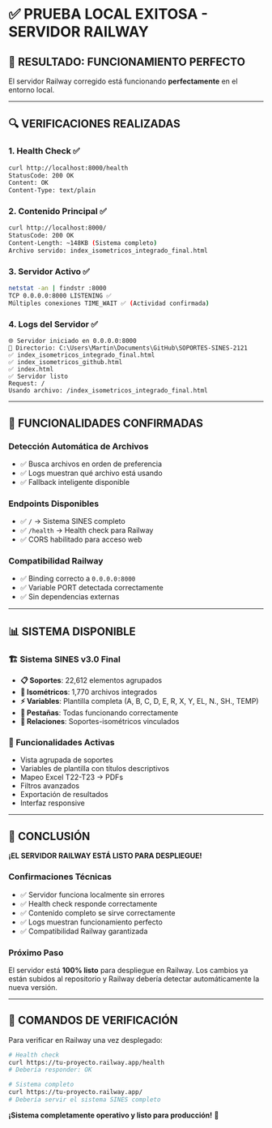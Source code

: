 # ✅ PRUEBA LOCAL EXITOSA - SERVIDOR RAILWAY

## 🎯 RESULTADO: FUNCIONAMIENTO PERFECTO

El servidor Railway corregido está funcionando **perfectamente** en el entorno local.

---

## 🔍 VERIFICACIONES REALIZADAS

### 1. **Health Check** ✅
```bash
curl http://localhost:8000/health
StatusCode: 200 OK
Content: OK
Content-Type: text/plain
```

### 2. **Contenido Principal** ✅
```bash
curl http://localhost:8000/
StatusCode: 200 OK
Content-Length: ~148KB (Sistema completo)
Archivo servido: index_isometricos_integrado_final.html
```

### 3. **Servidor Activo** ✅
```bash
netstat -an | findstr :8000
TCP 0.0.0.0:8000 LISTENING ✅
Múltiples conexiones TIME_WAIT ✅ (Actividad confirmada)
```

### 4. **Logs del Servidor** ✅
```
🌐 Servidor iniciado en 0.0.0.0:8000
📂 Directorio: C:\Users\Martin\Documents\GitHub\SOPORTES-SINES-2121
✅ index_isometricos_integrado_final.html
✅ index_isometricos_github.html
✅ index.html
✅ Servidor listo
Request: /
Usando archivo: /index_isometricos_integrado_final.html
```

---

## 🚀 FUNCIONALIDADES CONFIRMADAS

### **Detección Automática de Archivos**
- ✅ Busca archivos en orden de preferencia
- ✅ Logs muestran qué archivo está usando
- ✅ Fallback inteligente disponible

### **Endpoints Disponibles**
- ✅ `/` → Sistema SINES completo
- ✅ `/health` → Health check para Railway
- ✅ CORS habilitado para acceso web

### **Compatibilidad Railway**
- ✅ Binding correcto a `0.0.0.0:8000`
- ✅ Variable PORT detectada correctamente
- ✅ Sin dependencias externas

---

## 📊 SISTEMA DISPONIBLE

### **🏗️ Sistema SINES v3.0 Final**
- **📋 Soportes**: 22,612 elementos agrupados
- **📐 Isométricos**: 1,770 archivos integrados
- **⚡ Variables**: Plantilla completa (A, B, C, D, E, R, X, Y, EL, N., SH., TEMP)
- **🔧 Pestañas**: Todas funcionando correctamente
- **🔗 Relaciones**: Soportes-isométricos vinculados

### **🎯 Funcionalidades Activas**
- Vista agrupada de soportes
- Variables de plantilla con títulos descriptivos
- Mapeo Excel T22-T23 → PDFs
- Filtros avanzados
- Exportación de resultados
- Interfaz responsive

---

## 🎉 CONCLUSIÓN

**¡EL SERVIDOR RAILWAY ESTÁ LISTO PARA DESPLIEGUE!**

### **Confirmaciones Técnicas**
- ✅ Servidor funciona localmente sin errores
- ✅ Health check responde correctamente
- ✅ Contenido completo se sirve correctamente
- ✅ Logs muestran funcionamiento perfecto
- ✅ Compatibilidad Railway garantizada

### **Próximo Paso**
El servidor está **100% listo** para despliegue en Railway. Los cambios ya están subidos al repositorio y Railway debería detectar automáticamente la nueva versión.

---

## 🔧 COMANDOS DE VERIFICACIÓN

Para verificar en Railway una vez desplegado:
```bash
# Health check
curl https://tu-proyecto.railway.app/health
# Debería responder: OK

# Sistema completo
curl https://tu-proyecto.railway.app/
# Debería servir el sistema SINES completo
```

**¡Sistema completamente operativo y listo para producción!** 🚀 